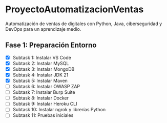 # ProyectoAutomatizacionVentas
Automatización de ventas de digitales con Python, Java, ciberseguridad y DevOps para un aprendizaje medio.

## Fase 1: Preparación Entorno
- [x] Subtask 1: Instalar VS Code
- [x] Subtask 2: Instalar MySQL
- [x] Subtask 3: Instalar MongoDB
- [X] Subtask 4: Instalar JDK 21
- [x] Subtask 5: Instalar Maven
- [ ] Subtask 6: Instalar OWASP ZAP
- [ ] Subtask 7: Instalar Burp Suite
- [ ] Subtask 8: Instalar Docker
- [ ] Subtask 9: Instalar Heroku CLI
- [ ] Subtask 10: Instalar ngrok y librerías Python
- [ ] Subtask 11: Pruebas iniciales

